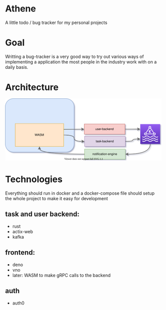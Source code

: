 # Athene
A little todo / bug tracker for my personal projects

# Goal
Writting a bug-tracker is a very good way to try out various ways of implementing a application the most people in the industry work with on a daily basis. 

# Architecture

![Architecture Overview](./misc/AtheneArch.svg)

# Technologies 
Everything should run in docker and a docker-compose file should setup the whole project to make it easy for development

## task and user backend:
* rust
* actix-web
* kafka

## frontend:
* deno
* vno
* later: WASM to make gRPC calls to the backend 	

## auth
* auth0
